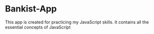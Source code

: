 # Bankist-App
This app is created for practicing my JavaScript skills. It contains all the essential concepts of JavaScript

